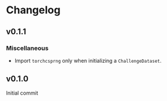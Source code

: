 # Changelog

## v0.1.1

### Miscellaneous

* Import `torchcsprng` only when initializing a `ChallengeDataset`.

## v0.1.0

Initial commit